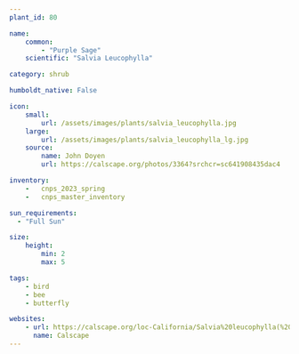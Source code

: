 ```yaml
---
plant_id: 80

name: 
    common: 
        - "Purple Sage" 
    scientific: "Salvia Leucophylla"

category: shrub

humboldt_native: False

icon: 
    small: 
        url: /assets/images/plants/salvia_leucophylla.jpg 
    large: 
        url: /assets/images/plants/salvia_leucophylla_lg.jpg 
    source: 
        name: John Doyen 
        url: https://calscape.org/photos/3364?srchcr=sc641908435dac4

inventory: 
    -   cnps_2023_spring
    -   cnps_master_inventory

sun_requirements:
  - "Full Sun"

size:
    height: 
        min: 2
        max: 5

tags:
    - bird
    - bee
    - butterfly

websites: 
    - url: https://calscape.org/loc-California/Salvia%20leucophylla(%20)
      name: Calscape
---
```


